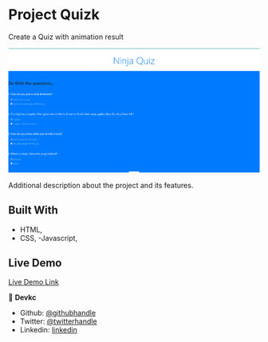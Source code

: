 # Project Quizk

Create a Quiz with animation result

![screenshot](./images/screenshot.png)

Additional description about the project and its features.

## Built With

- HTML,
- CSS,
  -Javascript,

## Live Demo

[Live Demo Link](https://cvilla714.github.io/projectquiz/)

👤 **Devkc**

- Github: [@githubhandle](https://github.com/cvilla714)
- Twitter: [@twitterhandle](https://twitter.com/kckeyti)
- Linkedin: [linkedin](https://www.linkedin.com/in/cosmel-villalobos-1900531aa/)

